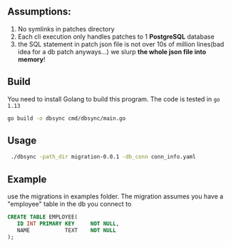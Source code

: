## Assumptions:
1. No symlinks in patches directory
2. Each cli execution only handles patches to 1 **PostgreSQL** database
3. the SQL statement in patch json file is not over 10s of million lines(bad idea for a db patch anyways...) we slurp **the whole json file into memory**!

## Build

You need to install Golang to build this program. The code is tested in `go 1.13`

```bash
go build -o dbsync cmd/dbsync/main.go
```

## Usage
```bash
 ./dbsync -path_dir migration-0.0.1 -db_conn conn_info.yaml
 ```

## Example
use the migrations in examples folder. The migration assumes you have a "employee" table in the db you connect to

```sql
CREATE TABLE EMPLOYEE(
   ID INT PRIMARY KEY     NOT NULL,
   NAME           TEXT    NOT NULL
);
```